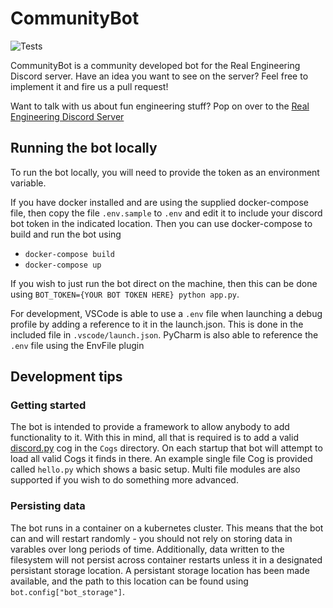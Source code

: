# CommunityBot
![Tests](https://github.com/RE-Discord-Development/CommunityBot/workflows/Lint%20and%20Test/badge.svg)

CommunityBot is a community developed bot for the Real Engineering Discord server. Have an idea you want to see on the server? Feel free to implement it and fire us a pull request!

Want to talk with us about fun engineering stuff? Pop on over to the [Real Engineering Discord Server](https://discord.gg/s8BhkmN)

## Running the bot locally
To run the bot locally, you will need to provide the token as an environment variable. 

If you have docker installed and are using the supplied docker-compose file, then copy the file `.env.sample` to `.env` and edit it to include your discord bot token in the indicated location. Then you can use docker-compose to build and run the bot using
- `docker-compose build`
- `docker-compose up`

If you wish to just run the bot direct on the machine, then this can be done using `BOT_TOKEN={YOUR BOT TOKEN HERE} python app.py`. 

For development, VSCode is able to use a `.env` file when launching a debug profile by adding a reference to it in the launch.json. This is done in the included file in `.vscode/launch.json`. PyCharm is also able to reference the `.env` file using the EnvFile plugin

## Development tips

### Getting started
The bot is intended to provide a framework to allow anybody to add functionality to it. With this in mind, all that is required is to add a valid [discord.py](https://github.com/Rapptz/discord.py) cog in the `Cogs` directory. On each startup that bot will attempt to load all valid Cogs it finds in there. An example single file Cog is provided called `hello.py` which shows a basic setup. Multi file modules are also supported if you wish to do something more advanced. 

### Persisting data
The bot runs in a container on a kubernetes cluster. This means that the bot can and will restart randomly - you should not rely on storing data in varables over long periods of time. Additionally, data written to the filesystem will not persist across container restarts unless it in a designated persistant storage location. A persistant storage location has been made available, and the path to this location can be found using `bot.config["bot_storage"]`.